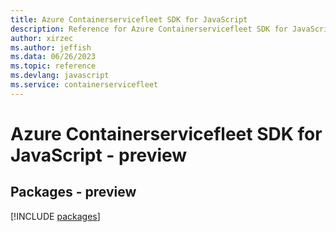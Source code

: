 ```yaml
---
title: Azure Containerservicefleet SDK for JavaScript
description: Reference for Azure Containerservicefleet SDK for JavaScript
author: xirzec
ms.author: jeffish
ms.data: 06/26/2023
ms.topic: reference
ms.devlang: javascript
ms.service: containerservicefleet
---
```

# Azure Containerservicefleet SDK for JavaScript - preview
## Packages - preview
[!INCLUDE [packages](containerservicefleet-index.md)]